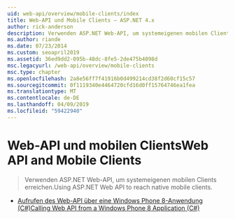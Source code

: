 ```yaml
---
uid: web-api/overview/mobile-clients/index
title: Web-API und Mobile Clients – ASP.NET 4.x
author: rick-anderson
description: Verwenden ASP.NET Web-API, um systemeigenen mobilen Clients erreichen.
ms.author: riande
ms.date: 07/23/2014
ms.custom: seoapril2019
ms.assetid: 36ed9dd2-095b-48dc-8fe5-2de475b4098d
msc.legacyurl: /web-api/overview/mobile-clients
msc.type: chapter
ms.openlocfilehash: 2a8e56ff7f41916b0d499214cd38f2d60cf15c57
ms.sourcegitcommit: 0f1119340e4464720cfd16d0ff15764746ea1fea
ms.translationtype: MT
ms.contentlocale: de-DE
ms.lasthandoff: 04/09/2019
ms.locfileid: "59422940"
---
```

# <a name="web-api-and-mobile-clients"></a><span data-ttu-id="a4d50-103">Web-API und mobilen Clients</span><span class="sxs-lookup"><span data-stu-id="a4d50-103">Web API and Mobile Clients</span></span>

> <span data-ttu-id="a4d50-104">Verwenden ASP.NET Web-API, um systemeigenen mobilen Clients erreichen.</span><span class="sxs-lookup"><span data-stu-id="a4d50-104">Using ASP.NET Web API to reach native mobile clients.</span></span>


- [<span data-ttu-id="a4d50-105">Aufrufen des Web-API über eine Windows Phone 8-Anwendung (C#)</span><span class="sxs-lookup"><span data-stu-id="a4d50-105">Calling Web API from a Windows Phone 8 Application (C#)</span></span>](calling-web-api-from-a-windows-phone-8-application.md)
